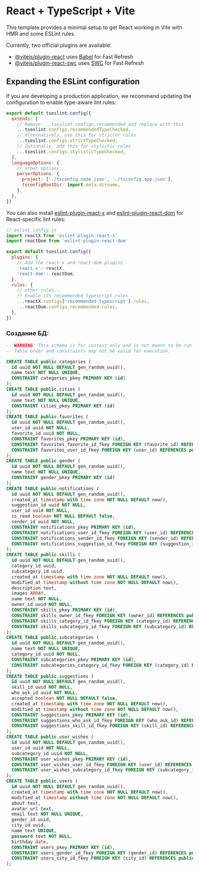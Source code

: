 # React + TypeScript + Vite

This template provides a minimal setup to get React working in Vite with HMR and some ESLint rules.

Currently, two official plugins are available:

- [@vitejs/plugin-react](https://github.com/vitejs/vite-plugin-react/blob/main/packages/plugin-react) uses [Babel](https://babeljs.io/) for Fast Refresh
- [@vitejs/plugin-react-swc](https://github.com/vitejs/vite-plugin-react/blob/main/packages/plugin-react-swc) uses [SWC](https://swc.rs/) for Fast Refresh

## Expanding the ESLint configuration

If you are developing a production application, we recommend updating the configuration to enable type-aware lint rules:

```js
export default tseslint.config({
  extends: [
    // Remove ...tseslint.configs.recommended and replace with this
    ...tseslint.configs.recommendedTypeChecked,
    // Alternatively, use this for stricter rules
    ...tseslint.configs.strictTypeChecked,
    // Optionally, add this for stylistic rules
    ...tseslint.configs.stylisticTypeChecked,
  ],
  languageOptions: {
    // other options...
    parserOptions: {
      project: ['./tsconfig.node.json', './tsconfig.app.json'],
      tsconfigRootDir: import.meta.dirname,
    },
  },
})
```

You can also install [eslint-plugin-react-x](https://github.com/Rel1cx/eslint-react/tree/main/packages/plugins/eslint-plugin-react-x) and [eslint-plugin-react-dom](https://github.com/Rel1cx/eslint-react/tree/main/packages/plugins/eslint-plugin-react-dom) for React-specific lint rules:

```js
// eslint.config.js
import reactX from 'eslint-plugin-react-x'
import reactDom from 'eslint-plugin-react-dom'

export default tseslint.config({
  plugins: {
    // Add the react-x and react-dom plugins
    'react-x': reactX,
    'react-dom': reactDom,
  },
  rules: {
    // other rules...
    // Enable its recommended typescript rules
    ...reactX.configs['recommended-typescript'].rules,
    ...reactDom.configs.recommended.rules,
  },
})
```
### Создание БД:

```sql
-- WARNING: This schema is for context only and is not meant to be run.
-- Table order and constraints may not be valid for execution.

CREATE TABLE public.categories (
  id uuid NOT NULL DEFAULT gen_random_uuid(),
  name text NOT NULL UNIQUE,
  CONSTRAINT categories_pkey PRIMARY KEY (id)
);
CREATE TABLE public.cities (
  id uuid NOT NULL DEFAULT gen_random_uuid(),
  name text NOT NULL UNIQUE,
  CONSTRAINT cities_pkey PRIMARY KEY (id)
);
CREATE TABLE public.favorites (
  id uuid NOT NULL DEFAULT gen_random_uuid(),
  user_id uuid NOT NULL,
  favorite_id uuid NOT NULL,
  CONSTRAINT favorites_pkey PRIMARY KEY (id),
  CONSTRAINT favorites_favorite_id_fkey FOREIGN KEY (favorite_id) REFERENCES public.users(id),
  CONSTRAINT favorites_user_id_fkey FOREIGN KEY (user_id) REFERENCES public.users(id)
);
CREATE TABLE public.gender (
  id uuid NOT NULL DEFAULT gen_random_uuid(),
  name text NOT NULL UNIQUE,
  CONSTRAINT gender_pkey PRIMARY KEY (id)
);
CREATE TABLE public.notifications (
  id uuid NOT NULL DEFAULT gen_random_uuid(),
  created_at timestamp with time zone NOT NULL DEFAULT now(),
  suggestion_id uuid NOT NULL,
  user_id uuid NOT NULL,
  is_read boolean NOT NULL DEFAULT false,
  sender_id uuid NOT NULL,
  CONSTRAINT notifications_pkey PRIMARY KEY (id),
  CONSTRAINT notifications_user_id_fkey FOREIGN KEY (user_id) REFERENCES public.users(id),
  CONSTRAINT notifications_sender_id_fkey FOREIGN KEY (sender_id) REFERENCES public.users(id),
  CONSTRAINT notifications_suggestion_id_fkey FOREIGN KEY (suggestion_id) REFERENCES public.suggestions(id)
);
CREATE TABLE public.skills (
  id uuid NOT NULL DEFAULT gen_random_uuid(),
  category_id uuid,
  subcategory_id uuid,
  created_at timestamp with time zone NOT NULL DEFAULT now(),
  modified_at timestamp without time zone NOT NULL DEFAULT now(),
  description text,
  images ARRAY,
  name text NOT NULL,
  owner_id uuid NOT NULL,
  CONSTRAINT skills_pkey PRIMARY KEY (id),
  CONSTRAINT skills_owner_id_fkey FOREIGN KEY (owner_id) REFERENCES public.users(id),
  CONSTRAINT skills_category_id_fkey FOREIGN KEY (category_id) REFERENCES public.categories(id),
  CONSTRAINT skills_subcategory_id_fkey FOREIGN KEY (subcategory_id) REFERENCES public.subcategories(id)
);
CREATE TABLE public.subcategories (
  id uuid NOT NULL DEFAULT gen_random_uuid(),
  name text NOT NULL UNIQUE,
  category_id uuid NOT NULL,
  CONSTRAINT subcategories_pkey PRIMARY KEY (id),
  CONSTRAINT subcategories_category_id_fkey FOREIGN KEY (category_id) REFERENCES public.categories(id)
);
CREATE TABLE public.suggestions (
  id uuid NOT NULL DEFAULT gen_random_uuid(),
  skill_id uuid NOT NULL,
  who_ask_id uuid NOT NULL,
  accepted boolean NOT NULL DEFAULT false,
  created_at timestamp with time zone NOT NULL DEFAULT now(),
  modified_at timestamp without time zone NOT NULL DEFAULT now(),
  CONSTRAINT suggestions_pkey PRIMARY KEY (id),
  CONSTRAINT suggestions_who_ask_id_fkey FOREIGN KEY (who_ask_id) REFERENCES public.users(id),
  CONSTRAINT suggestions_skill_id_fkey FOREIGN KEY (skill_id) REFERENCES public.skills(id)
);
CREATE TABLE public.user_wishes (
  id uuid NOT NULL DEFAULT gen_random_uuid(),
  user_id uuid NOT NULL,
  subcategory_id uuid NOT NULL,
  CONSTRAINT user_wishes_pkey PRIMARY KEY (id),
  CONSTRAINT user_wishes_user_id_fkey FOREIGN KEY (user_id) REFERENCES public.users(id),
  CONSTRAINT user_wishes_subcategory_id_fkey FOREIGN KEY (subcategory_id) REFERENCES public.subcategories(id)
);
CREATE TABLE public.users (
  id uuid NOT NULL DEFAULT gen_random_uuid(),
  created_at timestamp with time zone NOT NULL DEFAULT now(),
  modified_at timestamp without time zone NOT NULL DEFAULT now(),
  about text,
  avatar_url text,
  email text NOT NULL UNIQUE,
  gender_id uuid,
  city_id uuid,
  name text UNIQUE,
  password text NOT NULL,
  birthday date,
  CONSTRAINT users_pkey PRIMARY KEY (id),
  CONSTRAINT users_gender_id_fkey FOREIGN KEY (gender_id) REFERENCES public.gender(id),
  CONSTRAINT users_city_id_fkey FOREIGN KEY (city_id) REFERENCES public.cities(id)
);
```